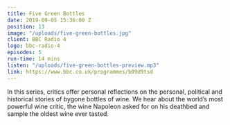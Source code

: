 ```yaml
---
title: Five Green Bottles
date: 2019-09-05 15:36:00 Z
position: 13
image: "/uploads/five-green-bottles.jpg"
client: BBC Radio 4
logo: bbc-radio-4
episodes: 5
run-time: 14 mins
listen: "/uploads/five-green-bottles-preview.mp3"
link: https://www.bbc.co.uk/programmes/b09d9tsd
---
```


In this series, critics offer personal reflections on the personal, political and historical stories of bygone bottles of wine. We hear about the world’s most powerful wine critic, the wine Napoleon asked for on his deathbed and sample the oldest wine ever tasted.